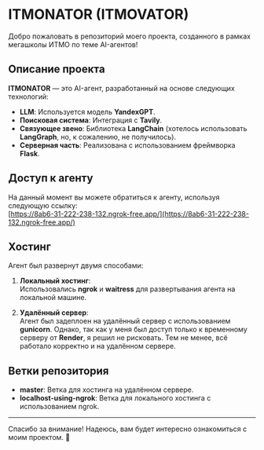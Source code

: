 # ITMONATOR (ITMOVATOR)

Добро пожаловать в репозиторий моего проекта, созданного в рамках мегашколы ИТМО по теме AI-агентов!

## Описание проекта

**ITMONATOR** — это AI-агент, разработанный на основе следующих технологий:

- **LLM**: Используется модель **YandexGPT**.
- **Поисковая система**: Интеграция с **Tavily**.
- **Связующее звено**: Библиотека **LangChain** (хотелось использовать **LangGraph**, но, к сожалению, не получилось).
- **Серверная часть**: Реализована с использованием фреймворка **Flask**.

## Доступ к агенту

На данный момент вы можете обратиться к агенту, используя следующую ссылку:  
[https://8ab6-31-222-238-132.ngrok-free.app/](https://8ab6-31-222-238-132.ngrok-free.app/)

## Хостинг

Агент был развернут двумя способами:

1. **Локальный хостинг**:  
   Использовались **ngrok** и **waitress** для развертывания агента на локальной машине.

2. **Удалённый сервер**:  
   Агент был задеплоен на удалённый сервер с использованием **gunicorn**. Однако, так как у меня был доступ только к временному серверу от **Render**, я решил не рисковать. Тем не менее, всё работало корректно и на удалённом сервере.

## Ветки репозитория

- **master**: Ветка для хостинга на удалённом сервере.  
- **localhost-using-ngrok**: Ветка для локального хостинга с использованием ngrok.

---

Спасибо за внимание! Надеюсь, вам будет интересно ознакомиться с моим проектом. 🚀
